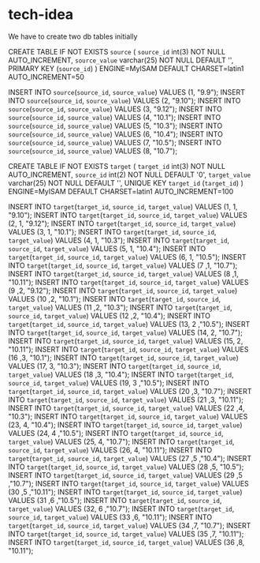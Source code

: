 # tech-idea

We have to create two db tables initially

CREATE TABLE IF NOT EXISTS `source` ( `source_id` int(3) NOT NULL AUTO_INCREMENT, `source_value` varchar(25) NOT NULL DEFAULT '', PRIMARY KEY (`source_id`) ) ENGINE=MyISAM DEFAULT CHARSET=latin1 AUTO_INCREMENT=50

INSERT INTO `source`(`source_id`,  `source_value`) VALUES (1, "9.9");
INSERT INTO `source`(`source_id`,  `source_value`) VALUES (2, "9.10");
INSERT INTO `source`(`source_id`,  `source_value`) VALUES (3, "9.12");
INSERT INTO `source`(`source_id`,  `source_value`) VALUES (4, "10.1");
INSERT INTO `source`(`source_id`,  `source_value`) VALUES (5, "10.3");
INSERT INTO `source`(`source_id`,  `source_value`) VALUES (6, "10.4");
INSERT INTO `source`(`source_id`,  `source_value`) VALUES (7, "10.5");
INSERT INTO `source`(`source_id`,  `source_value`) VALUES (8, "10.7");







CREATE TABLE IF NOT EXISTS `target` ( `target_id` int(3) NOT NULL AUTO_INCREMENT, `source_id` int(2) NOT NULL DEFAULT '0', `target_value` varchar(25) NOT NULL DEFAULT '', UNIQUE KEY `target_id` (`target_id`) ) ENGINE=MyISAM DEFAULT CHARSET=latin1 AUTO_INCREMENT=100

INSERT INTO `target`(`target_id`, `source_id`, `target_value`) VALUES (1, 1, "9.10");
INSERT INTO `target`(`target_id`, `source_id`, `target_value`) VALUES (2, 1, "9.12");
INSERT INTO `target`(`target_id`, `source_id`, `target_value`) VALUES (3, 1, "10.1");
INSERT INTO `target`(`target_id`, `source_id`, `target_value`) VALUES (4, 1, "10.3");
INSERT INTO `target`(`target_id`, `source_id`, `target_value`) VALUES (5, 1, "10.4");
INSERT INTO `target`(`target_id`, `source_id`, `target_value`) VALUES (6, 1, "10.5");
INSERT INTO `target`(`target_id`, `source_id`, `target_value`) VALUES (7 ,1, "10.7");
INSERT INTO `target`(`target_id`, `source_id`, `target_value`) VALUES (8 ,1, "10.11");
INSERT INTO `target`(`target_id`, `source_id`, `target_value`) VALUES (9 ,2, "9.12");
INSERT INTO `target`(`target_id`, `source_id`, `target_value`) VALUES (10 ,2, "10.1");
INSERT INTO `target`(`target_id`, `source_id`, `target_value`) VALUES (11 ,2, "10.3");
INSERT INTO `target`(`target_id`, `source_id`, `target_value`) VALUES (12 ,2, "10.4");
INSERT INTO `target`(`target_id`, `source_id`, `target_value`) VALUES (13, 2 ,"10.5");
INSERT INTO `target`(`target_id`, `source_id`, `target_value`) VALUES (14, 2, "10.7");
INSERT INTO `target`(`target_id`, `source_id`, `target_value`) VALUES (15, 2, "10.11");
INSERT INTO `target`(`target_id`, `source_id`, `target_value`) VALUES (16 ,3, "10.1");
INSERT INTO `target`(`target_id`, `source_id`, `target_value`) VALUES (17, 3, "10.3");
INSERT INTO `target`(`target_id`, `source_id`, `target_value`) VALUES (18 ,3, "10.4");
INSERT INTO `target`(`target_id`, `source_id`, `target_value`) VALUES (19, 3 ,"10.5");
INSERT INTO `target`(`target_id`, `source_id`, `target_value`) VALUES (20 ,3, "10.7");
INSERT INTO `target`(`target_id`, `source_id`, `target_value`) VALUES (21 ,3, "10.11");
INSERT INTO `target`(`target_id`, `source_id`, `target_value`) VALUES (22 ,4, "10.3");
INSERT INTO `target`(`target_id`, `source_id`, `target_value`) VALUES (23, 4, "10.4");
INSERT INTO `target`(`target_id`, `source_id`, `target_value`) VALUES (24, 4 ,"10.5");
INSERT INTO `target`(`target_id`, `source_id`, `target_value`) VALUES (25, 4, "10.7");
INSERT INTO `target`(`target_id`, `source_id`, `target_value`) VALUES (26, 4, "10.11");
INSERT INTO `target`(`target_id`, `source_id`, `target_value`) VALUES (27 ,5 ,"10.4");
INSERT INTO `target`(`target_id`, `source_id`, `target_value`) VALUES (28 ,5, "10.5");
INSERT INTO `target`(`target_id`, `source_id`, `target_value`) VALUES (29 ,5 ,"10.7");
INSERT INTO `target`(`target_id`, `source_id`, `target_value`) VALUES (30 ,5 ,"10.11");
INSERT INTO `target`(`target_id`, `source_id`, `target_value`) VALUES (31 ,6 ,"10.5");
INSERT INTO `target`(`target_id`, `source_id`, `target_value`) VALUES (32, 6 ,"10.7");
INSERT INTO `target`(`target_id`, `source_id`, `target_value`) VALUES (33 ,6, "10.11");
INSERT INTO `target`(`target_id`, `source_id`, `target_value`) VALUES (34 ,7, "10.7");
INSERT INTO `target`(`target_id`, `source_id`, `target_value`) VALUES (35 ,7, "10.11");
INSERT INTO `target`(`target_id`, `source_id`, `target_value`) VALUES (36 ,8, "10.11");




